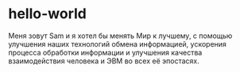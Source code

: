 # hello-world
Меня зовут Sam и я хотел бы менять Мир к лучшему, с помощью улучшения наших технологий обмена информацией, ускорения процесса обработки информации и улучшения качества взаимодействия человека и ЭВМ во всех её эпостасях.
